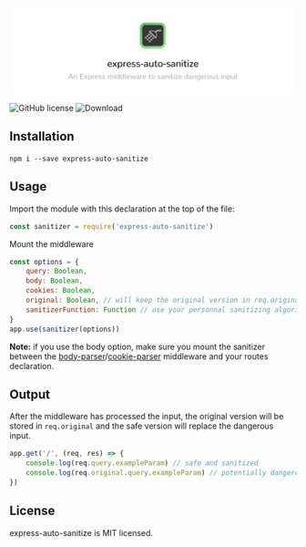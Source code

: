 ![](https://raw.githubusercontent.com/afrigon/express-auto-sanitize/master/banner.jpg)

![GitHub license](https://img.shields.io/badge/license-MIT-blue.svg)
![Download](https://img.shields.io/npm/dt/express-auto-sanitize.svg)

## Installation

```
npm i --save express-auto-sanitize
```

## Usage

Import the module with this declaration at the top of the file:

```javascript
const sanitizer = require('express-auto-sanitize')
```

Mount the middleware

```javascript
const options = {
    query: Boolean,
    body: Boolean,
    cookies: Boolean,
    original: Boolean, // will keep the original version in req.original
    sanitizerFunction: Function // use your personnal sanitizing algorithm
}
app.use(sanitizer(options))
```

**Note:** if you use the body option, make sure you mount the sanitizer between the [body-parser](https://www.npmjs.com/package/body-parser)/[cookie-parser](https://www.npmjs.com/package/cookie-parser) middleware and your routes declaration.

## Output

After the middleware has processed the input, the original version will be stored in ```req.original``` and the safe version will replace the dangerous input.

```javascript
app.get('/', (req, res) => {
    console.log(req.query.exampleParam) // safe and sanitized
    console.log(req.original.query.exampleParam) // potentially dangerous
})
```

## License

express-auto-sanitize is MIT licensed.

